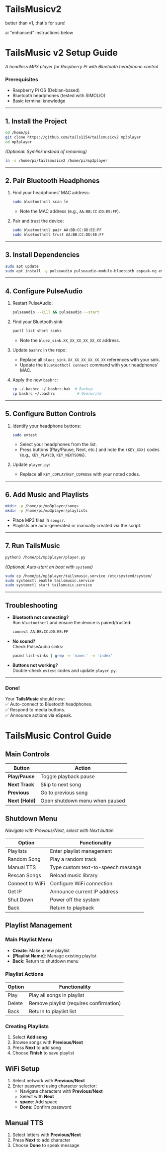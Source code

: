 # TailsMusicv2
better than v1, that's for sure!

ai "enhanced" instructions below




# **TailsMusic v2 Setup Guide**  
*A headless MP3 player for Raspberry Pi with Bluetooth headphone control*  

### **Prerequisites**  
- Raspberry Pi OS (Debian-based)  
- Bluetooth headphones (tested with SIMOLIO)  
- Basic terminal knowledge  

---

## **1. Install the Project**  
```bash
cd /home/pi
git clone https://github.com/tails1154/tailsmusicv2 mp3player
cd mp3player
```

*(Optional: Symlink instead of renaming)*  
```bash
ln -s /home/pi/tailsmusicv2 /home/pi/mp3player
```

---

## **2. Pair Bluetooth Headphones**  
1. Find your headphones’ MAC address:  
   ```bash
   sudo bluetoothctl scan le
   ```
   - Note the MAC address (e.g., `AA:BB:CC:DD:EE:FF`).  

2. Pair and trust the device:  
   ```bash
   sudo bluetoothctl pair AA:BB:CC:DD:EE:FF
   sudo bluetoothctl trust AA:BB:CC:DD:EE:FF
   ```

---

## **3. Install Dependencies**  
```bash
sudo apt update
sudo apt install -y pulseaudio pulseaudio-module-bluetooth espeak-ng evtest python3-evdev
```

---

## **4. Configure PulseAudio**  
1. Restart PulseAudio:  
   ```bash
   pulseaudio --kill && pulseaudio --start
   ```

2. Find your Bluetooth sink:  
   ```bash
   pactl list short sinks
   ```
   - Note the `bluez_sink.XX_XX_XX_XX_XX_XX` address.  

3. Update `bashrc` in the repo:  
   - Replace all `bluez_sink.XX_XX_XX_XX_XX_XX` references with your sink.  
   - Update the `bluetoothctl connect` command with your headphones’ MAC.  

4. Apply the new `bashrc`:  
   ```bash
   cp ~/.bashrc ~/.bashrc.bak  # Backup
   cp bashrc ~/.bashrc          # Overwrite
   ```

---

## **5. Configure Button Controls**  
1. Identify your headphone buttons:  
   ```bash
   sudo evtest
   ```
   - Select your headphones from the list.  
   - Press buttons (Play/Pause, Next, etc.) and note the `(KEY_XXX)` codes (e.g., `KEY_PLAYCD`, `KEY_NEXTSONG`).  

2. Update `player.py`:  
   - Replace all `KEY_CDPLAY`/`KEY_CDPAUSE` with your noted codes.  

---

## **6. Add Music and Playlists**  
```bash
mkdir -p /home/pi/mp3player/songs
mkdir -p /home/pi/mp3player/playlists
```
- Place MP3 files in `songs/`.  
- Playlists are auto-generated or manually created via the script.  

---

## **7. Run TailsMusic**  
```bash
python3 /home/pi/mp3player/player.py
```

*(Optional: Auto-start on boot with `systemd`)*  
```bash
sudo cp /home/pi/mp3player/tailsmusic.service /etc/systemd/system/
sudo systemctl enable tailsmusic.service
sudo systemctl start tailsmusic.service
```

---

## **Troubleshooting**  
- **Bluetooth not connecting?**  
  Run `bluetoothctl` and ensure the device is paired/trusted:  
  ```bash
  connect AA:BB:CC:DD:EE:FF
  ```

- **No sound?**  
  Check PulseAudio sinks:  
  ```bash
  pacmd list-sinks | grep -e 'name:' -e 'index'
  ```

- **Buttons not working?**  
  Double-check `evtest` codes and update `player.py`.  

---

### **Done!**  
Your **TailsMusic** should now:  
✅ Auto-connect to Bluetooth headphones.  
✅ Respond to media buttons.  
✅ Announce actions via eSpeak.  



# TailsMusic Control Guide

## Main Controls
| Button          | Action                          |
|-----------------|---------------------------------|
| **Play/Pause**  | Toggle playback pause           |
| **Next Track**  | Skip to next song               |
| **Previous**    | Go to previous song             |
| **Next (Hold)** | Open shutdown menu when paused  |

## Shutdown Menu
*Navigate with Previous/Next, select with Next button*

| Option           | Functionality                              |
|------------------|-------------------------------------------|
| Playlists        | Enter playlist management                 |
| Random Song      | Play a random track                       |
| Manual TTS       | Type custom text-to-speech message        |
| Rescan Songs     | Reload music library                      |
| Connect to WiFi  | Configure WiFi connection                 |
| Get IP           | Announce current IP address               |
| Shut Down        | Power off the system                      |
| Back             | Return to playback                        |

## Playlist Management
### Main Playlist Menu
- **Create**: Make a new playlist
- **[Playlist Name]**: Manage existing playlist
- **Back**: Return to shutdown menu

### Playlist Actions
| Option | Functionality                              |
|--------|-------------------------------------------|
| Play   | Play all songs in playlist                |
| Delete | Remove playlist (requires confirmation)   |
| Back   | Return to playlist list                   |

### Creating Playlists
1. Select **Add song**
2. Browse songs with **Previous/Next**
3. Press **Next** to add song
4. Choose **Finish** to save playlist

## WiFi Setup
1. Select network with **Previous/Next**
2. Enter password using character selector:
   - Navigate characters with **Previous/Next**
   - Select with **Next**
   - **space**: Add space
   - **Done**: Confirm password

## Manual TTS
1. Select letters with **Previous/Next**
2. Press **Next** to add character
3. Choose **Done** to speak message

